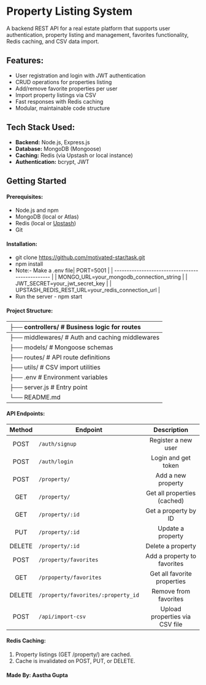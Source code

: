 # Property Listing System

A backend REST API for a real estate platform that supports user authentication, property listing and management, favorites functionality, Redis caching, and CSV data import.

## Features:

* User registration and login with JWT authentication
* CRUD operations for properties listing
* Add/remove favorite properties per user
* Import property listings via CSV
* Fast responses with Redis caching
* Modular, maintainable code structure

## Tech Stack Used:

* **Backend:** Node.js, Express.js
* **Database:** MongoDB (Mongoose)
* **Caching:** Redis (via Upstash or local instance)
* **Authentication:** bcrypt, JWT

## Getting Started

#### Prerequisites:

* Node.js and npm
* MongoDB (local or Atlas)
* Redis (local or [Upstash](https://upstash.com))
* Git

#### Installation:

* git clone https://github.com/motivated-star/task.git
* npm install
* Note:- Make a .env file| PORT=5001                                        |
  | ------------------------------------------------ |
  | MONGO_URL=your_mongodb_connection_string         |
  | JWT_SECRET=your_jwt_secret_key                   |
  | UPSTASH_REDIS_REST_URL=your_redis_connection_url |
* Run the server - npm start

#### Project Structure:

| ├── controllers/       # Business logic for routes    |
| :------------------------------------------------------- |
| ├── middlewares/       # Auth and caching middlewares |
| ├── models/            # Mongoose schemas             |
| ├── routes/            # API route definitions        |
| ├── utils/             # CSV import utilities         |
| ├── .env               # Environment variables        |
| ├── server.js          # Entry point                  |
| └── README.md                                         |

#### API Endpoints:

| Method | Endpoint                             |          Description          |
| :----: | ------------------------------------ | :----------------------------: |
|  POST  | `/auth/signup`                     |      Register a new user      |
|  POST  | `/auth/login`                      |      Login and get token      |
|  POST  | `/property/`                       |       Add a new property       |
|  GET  | `/property/`                       |  Get all properties (cached)  |
|  GET  | `/property/:id`                    |      Get a property by ID      |
|  PUT  | `/property/:id`                    |       Update a property       |
| DELETE | `/property/:id`                    |       Delete a property       |
|  POST  | `/property/favorites`              |  Add a property to favorites  |
|  GET  | `/prpoperty/favorites`             |  Get all favorite properties  |
| DELETE | `/property/favorites/:property_id` |     Remove from favorites     |
|  POST  | `/api/import-csv`                  | Upload properties via CSV file |

#### Redis Caching:

1. Property listings (GET /property/) are cached.
1. Cache is invalidated on POST, PUT, or DELETE.

#### Made By: Aastha Gupta

